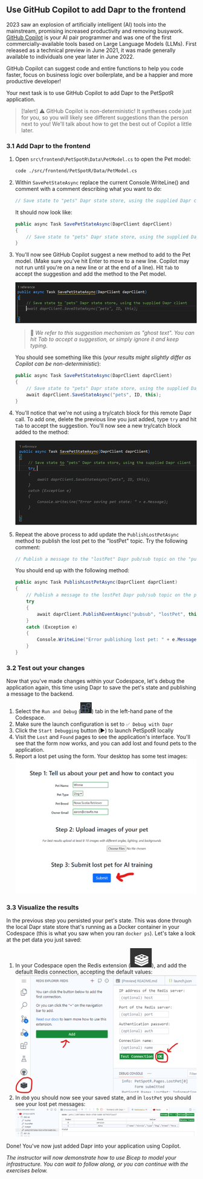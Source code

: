 ## Use GitHub Copilot to add Dapr to the frontend

2023 saw an explosion of artificially intelligent (AI) tools into the mainstream, promising increased productivity and removing busywork. [GitHub Copilot](https://github.com/features/copilot) is your AI pair programmer and was one of the first commercially-available tools based on Large Language Models (LLMs). First released as a technical preview in June 2021, it was made generally available to individuals one year later in June 2022.

GitHub Copilot can suggest code and entire functions to help you code faster, focus on business logic over boilerplate, and be a happier and more productive developer!

Your next task is to use GitHub Copilot to add Dapr to the PetSpotR application.

>[!alert] ⚠️ GitHub Copilot is non-deterministic! It syntheses code just for you, so you will likely see different suggestions than the person next to you! We'll talk about how to get the best out of Copilot a little later.

### 3.1 Add Dapr to the frontend

1. Open `src\frontend\PetSpotR\Data\PetModel.cs` to open the Pet model:
    
    ```bash
    code ./src/frontend/PetSpotR/Data/PetModel.cs
    ```
2. Within `SavePetStateAsync` replace the current Console.WriteLine() and comment with a comment describing what you want to do:

    ```csharp
    // Save state to "pets" Dapr state store, using the supplied Dapr client
    ```

    It should now look like:
    
    ```csharp
    public async Task SavePetStateAsync(DaprClient daprClient)
    {
        // Save state to "pets" Dapr state store, using the supplied Dapr client
    }
    ```


3. You'll now see GitHub Copilot suggest a new method to add to the Pet model. (Make sure you've hit Enter to move to a new line. Copilot may not run until you're on a new line or at the end of a line). Hit `Tab` to accept the suggestion and add the method to the Pet model.

    ![GhostText](./images/GhostText.png)

    > 🤔 _We refer to this suggestion mechanism as "ghost text". You can hit Tab to accept a suggestion, or simply ignore it and keep typing._

    You should see something like this (_your results might slightly differ as Copilot can be non-deterministic_):

    ```csharp
    public async Task SavePetStateAsync(DaprClient daprClient)
    {
        // Save state to "pets" Dapr state store, using the supplied Dapr client
        await daprClient.SaveStateAsync("pets", ID, this);
    }
    ```
4. You'll notice that we're not using a try/catch block for this remote Dapr call. To add one, delete the previous line you just added, type `try` and hit `Tab` to accept the suggestion. You'll now see a new try/catch block added to the method:

    ![TryCatch](./images/GhostTextTry.png)

5. Repeat the above process to add update the `PublishLostPetAsync` method to publish the lost pet to the "lostPet" topic. Try the following comment:

    ```csharp
    // Publish a message to the "lostPet" Dapr pub/sub topic on the "pubsub" broker
    ```

    You should end up with the following method:

    ```csharp
    public async Task PublishLostPetAsync(DaprClient daprClient)
    {
        // Publish a message to the lostPet Dapr pub/sub topic on the pubsub broker
        try 
        {
            await daprClient.PublishEventAsync("pubsub", "lostPet", this);
        }
        catch (Exception e)
        {
            Console.WriteLine("Error publishing lost pet: " + e.Message);
        }
    }
    ```

### 3.2 Test out your changes

Now that you've made changes within your Codespace, let's debug the application again, this time using Dapr to save the pet's state and publishing a message to the backend.

1. Select the `Run and Debug` (![](images/extensions.png)) tab in the left-hand pane of the Codespace.
2. Make sure the launch configuration is set to `✅ Debug with Dapr`
3. Click the `Start Debugging` button (▶️) to launch PetSpotR locally
4. Visit the `Lost` and `Found` pages to see the application's interface. You'll see that the form now works, and you can add lost and found pets to the application.
5. Report a lost pet using the form. Your desktop has some test images:
    ![Lost pet](./images/LostPet.png)

### 3.3 Visualize the results

In the previous step you persisted your pet's state. This was done through the local Dapr state store that's running as a Docker container in your Codespace (this is what you saw when you ran `docker ps`). Let's take a look at the pet data you just saved:

1. In your Codespace open the Redis extension (![](./images/redis.png)), and add the default Redis connection, accepting the default values:
   ![Redis connection](./images/16-redis.png)
2. In `db0` you should now see your saved state, and in `lostPet` you should see your lost pet messages:
   ![Redis data](./images/17-RedisData.png)

Done! You've now just added Dapr into your application using Copilot.

_The instructor will now demonstrate how to use Bicep to model your infrastructure. You can wait to follow along, or you can continue with the exercises below._
